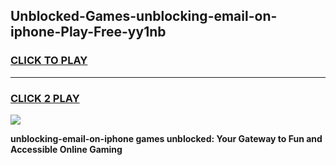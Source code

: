 
## Unblocked-Games-unblocking-email-on-iphone-Play-Free-yy1nb
<h3>
<a href="https://premium76.site?title=unblocking-email-on-iphone&ref=18A1">CLICK TO PLAY</a></h3>
<hr>

<h3>
<a href="https://premium76.site?title=unblocking-email-on-iphone&ref=18A1">CLICK 2 PLAY</a>
  
</h3>

<a href="https://premium76.site?title=unblocking-email-on-iphone&ref=18A1"><img src="https://clearcache.store/games.png"></a>


**unblocking-email-on-iphone games unblocked: Your Gateway to Fun and Accessible Online Gaming**

